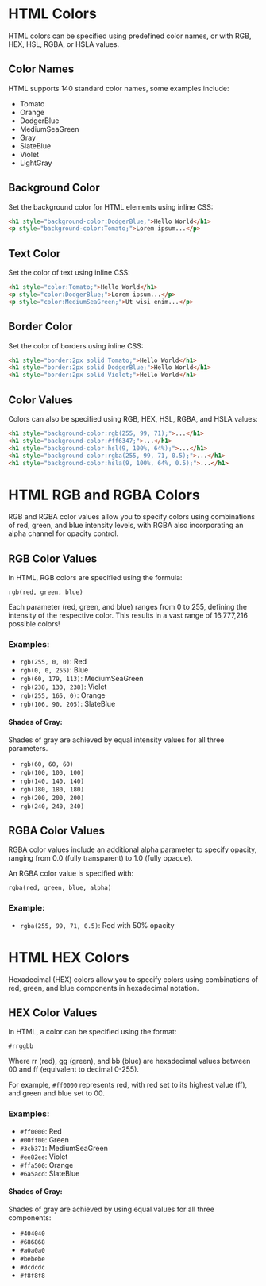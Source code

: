 # HTML Colors

HTML colors can be specified using predefined color names, or with RGB, HEX, HSL, RGBA, or HSLA values.

## Color Names

HTML supports 140 standard color names, some examples include:

- Tomato
- Orange
- DodgerBlue
- MediumSeaGreen
- Gray
- SlateBlue
- Violet
- LightGray

## Background Color

Set the background color for HTML elements using inline CSS:

```html
<h1 style="background-color:DodgerBlue;">Hello World</h1>
<p style="background-color:Tomato;">Lorem ipsum...</p>
```

## Text Color

Set the color of text using inline CSS:

```html
<h1 style="color:Tomato;">Hello World</h1>
<p style="color:DodgerBlue;">Lorem ipsum...</p>
<p style="color:MediumSeaGreen;">Ut wisi enim...</p>
```

## Border Color

Set the color of borders using inline CSS:

```html
<h1 style="border:2px solid Tomato;">Hello World</h1>
<h1 style="border:2px solid DodgerBlue;">Hello World</h1>
<h1 style="border:2px solid Violet;">Hello World</h1>
```

## Color Values

Colors can also be specified using RGB, HEX, HSL, RGBA, and HSLA values:

```html
<h1 style="background-color:rgb(255, 99, 71);">...</h1>
<h1 style="background-color:#ff6347;">...</h1>
<h1 style="background-color:hsl(9, 100%, 64%);">...</h1>
<h1 style="background-color:rgba(255, 99, 71, 0.5);">...</h1>
<h1 style="background-color:hsla(9, 100%, 64%, 0.5);">...</h1>
```

# HTML RGB and RGBA Colors

RGB and RGBA color values allow you to specify colors using combinations of red, green, and blue intensity levels, with RGBA also incorporating an alpha channel for opacity control.

## RGB Color Values

In HTML, RGB colors are specified using the formula:

```
rgb(red, green, blue)
```

Each parameter (red, green, and blue) ranges from 0 to 255, defining the intensity of the respective color. This results in a vast range of 16,777,216 possible colors!

### Examples:

- `rgb(255, 0, 0)`: Red
- `rgb(0, 0, 255)`: Blue
- `rgb(60, 179, 113)`: MediumSeaGreen
- `rgb(238, 130, 238)`: Violet
- `rgb(255, 165, 0)`: Orange
- `rgb(106, 90, 205)`: SlateBlue

#### Shades of Gray:

Shades of gray are achieved by equal intensity values for all three parameters.

- `rgb(60, 60, 60)`
- `rgb(100, 100, 100)`
- `rgb(140, 140, 140)`
- `rgb(180, 180, 180)`
- `rgb(200, 200, 200)`
- `rgb(240, 240, 240)`

## RGBA Color Values

RGBA color values include an additional alpha parameter to specify opacity, ranging from 0.0 (fully transparent) to 1.0 (fully opaque).

An RGBA color value is specified with:

```
rgba(red, green, blue, alpha)
```

### Example:

- `rgba(255, 99, 71, 0.5)`: Red with 50% opacity



# HTML HEX Colors

Hexadecimal (HEX) colors allow you to specify colors using combinations of red, green, and blue components in hexadecimal notation.

## HEX Color Values

In HTML, a color can be specified using the format:

```
#rrggbb
```

Where rr (red), gg (green), and bb (blue) are hexadecimal values between 00 and ff (equivalent to decimal 0-255).

For example, `#ff0000` represents red, with red set to its highest value (ff), and green and blue set to 00.

### Examples:

- `#ff0000`: Red
- `#00ff00`: Green
- `#3cb371`: MediumSeaGreen
- `#ee82ee`: Violet
- `#ffa500`: Orange
- `#6a5acd`: SlateBlue

#### Shades of Gray:

Shades of gray are achieved by using equal values for all three components:

- `#404040`
- `#686868`
- `#a0a0a0`
- `#bebebe`
- `#dcdcdc`
- `#f8f8f8`
